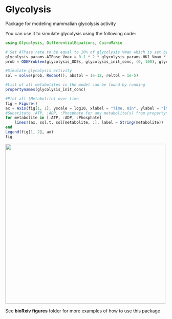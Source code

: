 # Glycolysis

Package for modeling mammalian glycolysis activity

You can use it to simulate glycolysis using the following code:
```julia
using Glycolysis, DifferentialEquations, CairoMakie

# Set ATPase rate to be equal to 10% of glycolysis Vmax which is set by HK1 Vmax
glycolysis_params.ATPase_Vmax = 0.1 * 2 * glycolysis_params.HK1_Vmax * glycolysis_params.HK1_Conc
prob = ODEProblem(glycolysis_ODEs, glycolysis_init_conc, (0, 100), glycolysis_params)

#Simulate glycolysis activity
sol = solve(prob, Rodas4(), abstol = 1e-12, reltol = 1e-5)

#List of all metabolites in the model can be found by running
propertynames(glycolysis_init_conc)

#Plot all [Metabolite] over time
fig = Figure()
ax = Axis(fig[1, 1], yscale = log10, xlabel = "Time, min", ylabel = "[Metabolite], M")
#Substitute :ATP, :ADP, :Phosphate for any metabolite(s) from propertynames(glycolysis_init_conc)
for metabolite in [:ATP, :ADP, :Phosphate]
    lines!(ax, sol.t, sol[metabolite, :], label = String(metabolite))
end
Legend(fig[1, 2], ax)
fig
```
<img src="https://user-images.githubusercontent.com/75404066/205350460-f73de619-14c3-42a4-95d7-7fa0d6e077ee.png" width="500">

See **bioRxiv figures** folder for more examples of how to use this package